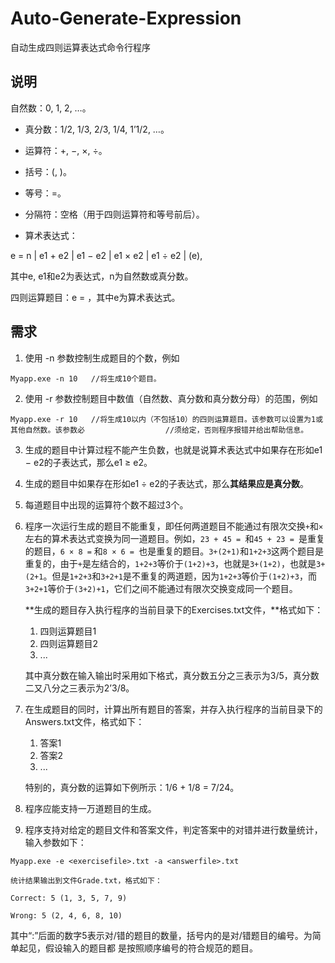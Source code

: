 # Auto-Generate-Expression
自动生成四则运算表达式命令行程序

## 说明

自然数：0, 1, 2, …。

* 真分数：1/2, 1/3, 2/3, 1/4, 1’1/2, …。

*  运算符：+, −, ×, ÷。

*  括号：(, )。

*  等号：=。

*  分隔符：空格（用于四则运算符和等号前后）。

*  算术表达式：

  e = n | e1 + e2 | e1 − e2 | e1 × e2 | e1 ÷ e2 | (e),

  其中e, e1和e2为表达式，n为自然数或真分数。

  四则运算题目：e = ，其中e为算术表达式。

## 需求

1. 使用 -n 参数控制生成题目的个数，例如

 ```
Myapp.exe -n 10   //将生成10个题目。
 ```

2. 使用 -r 参数控制题目中数值（自然数、真分数和真分数分母）的范围，例如

 ```
Myapp.exe -r 10   //将生成10以内（不包括10）的四则运算题目。该参数可以设置为1或其他自然数。该参数必					//须给定，否则程序报错并给出帮助信息。
 ```

3. 生成的题目中计算过程不能产生负数，也就是说算术表达式中如果存在形如e1 − e2的子表达式，那么e1 ≥ e2。

4. 生成的题目中如果存在形如e1 ÷ e2的子表达式，那么**其结果应是真分数**。

5. 每道题目中出现的运算符个数不超过3个。

6. 程序一次运行生成的题目不能重复，即任何两道题目不能通过有限次交换`+`和`×`左右的算术表达式变换为同一道题目。例如，`23 + 45 = `和`45 + 23 = `是重复的题目，`6 × 8 =` 和`8 × 6 = `也是重复的题目。`3+(2+1)`和`1+2+3`这两个题目是重复的，由于`+`是左结合的，`1+2+3`等价于`(1+2)+3`，也就是`3+(1+2)`，也就是`3+(2+1`。但是`1+2+3`和`3+2+1`是不重复的两道题，因为`1+2+3`等价于`(1+2)+3`，而`3+2+1`等价于`(3+2)+1`，它们之间不能通过有限次交换变成同一个题目。

   **生成的题目存入执行程序的当前目录下的Exercises.txt文件，**格式如下：

   1. 四则运算题目1
   2. 四则运算题目2
   3. ...

   其中真分数在输入输出时采用如下格式，真分数五分之三表示为3/5，真分数二又八分之三表示为2’3/8。

7. 在生成题目的同时，计算出所有题目的答案，并存入执行程序的当前目录下的Answers.txt文件，格式如下：

   1. 答案1
   2. 答案2
   3. ...

   特别的，真分数的运算如下例所示：1/6 + 1/8 = 7/24。

8. 程序应能支持一万道题目的生成。

9. 程序支持对给定的题目文件和答案文件，判定答案中的对错并进行数量统计，输入参数如下：

 ```
Myapp.exe -e <exercisefile>.txt -a <answerfile>.txt
 ```

	统计结果输出到文件Grade.txt，格式如下：

	Correct: 5 (1, 3, 5, 7, 9)

	Wrong: 5 (2, 4, 6, 8, 10)

​	其中“:”后面的数字5表示对/错的题目的数量，括号内的是对/错题目的编号。为简单起见，假设输入的题目都	是按照顺序编号的符合规范的题目。